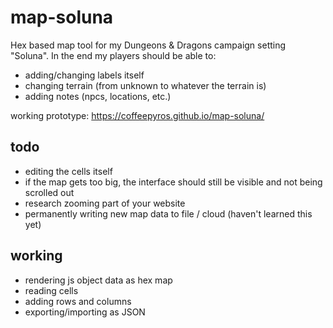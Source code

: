 ﻿# map-soluna

Hex based map tool for my Dungeons & Dragons campaign setting "Soluna". In the end my players should be able to:

- adding/changing labels itself
- changing terrain (from unknown to whatever the terrain is)
- adding notes (npcs, locations, etc.)

working prototype: https://coffeepyros.github.io/map-soluna/

## todo

- editing the cells itself
- if the map gets too big, the interface should still be visible and not being scrolled out
- research zooming part of your website
- permanently writing new map data to file / cloud (haven't learned this yet)

## working

- rendering js object data as hex map
- reading cells
- adding rows and columns
- exporting/importing as JSON
